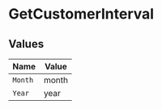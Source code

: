 # GetCustomerInterval


## Values

| Name    | Value   |
| ------- | ------- |
| `Month` | month   |
| `Year`  | year    |